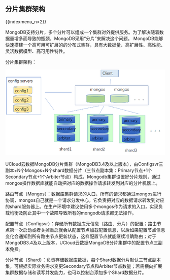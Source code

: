 ## 分片集群架构

{{indexmenu_n>2}}

MongoDB支持分片，多个分片可以组成一个集群对外提供服务。为了解决随着数据量增多而导致的瓶颈，MongoDB采用“分片”来解决这个问题。
MongoDB能够快速搭建一个高可用可扩展的的分布式集群，具有大数据量、高扩展性、高性能、灵活数据模型、高可用性特性。

分片集群架构：

![image](/images/mongodb002.png)

UCloud云数据MongoDB分片集群（MongoDB3.4及以上版本），由Configsvr三副本+N个Mongos+N个shard数据分片（三节点副本集：Primary节点+1个Secondary节点+1个Arbiter节点）构成，Mongodb集群设置好分片规则，通过mongos操作数据库就能自动把对应的数据操作请求转发到对应的分片机器上。

路由节点（Mongos）：数据库集群请求的入口，所有的请求都通过mongos进行协调，mongos自己就是一个请求分发中心，它负责把对应的数据请求转发到对应的shard服务器上。在生产环境中建议使用多个mongos作为请求的入口，实现负载均衡及防止其中一个故障导致所有的mongodb请求都无法操作。

配置节点（Configsvr）：存储所有数据库元信息（路由、分片）的配置；路由节点第一次启动或者关掉重启就会从配置节点加载配置信息，以后如果配置节点信息变化会通知到所有路由节点更新状态，这样配置节点就能继续准确路由；对于MongoDB3.4及以上版本，UCloud云数据MongoDB分片集群中的配置节点三副本免费。

分片节点（Shard）：负责存储数据库数据，每个Shard数据分片默认三节点副本集，可根据实际业务需求变更Secondary节点和Arbiter节点数量；若需横向扩展集群数据存储和读写并发能力，也可以控制台添加多个Shard数据分片。
